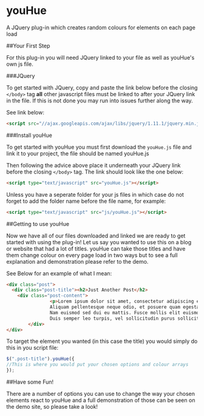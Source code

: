 # youHue
A JQuery plug-in which creates random colours for elements on each page load

##Your First Step

For this plug-in you will need JQuery linked to your file as well as youHue's own js file. 

###JQuery

To get started with JQuery, copy and paste the link below before the closing `</body>` tag **all** other javascript files must be linked to after your JQuery link in the file. If this is not done you may run into issues further along the way.

See link below:

```HTML
<script src="//ajax.googleapis.com/ajax/libs/jquery/1.11.1/jquery.min.js"></script>
```

###Install youHue

To get started with youHue you must first download the `youHue.js` file and link it to your project, the file should be named youHue.js

Then following the advice above place it underneath your JQuery link before the closing `</body>` tag. The link should look like the one below:

```HTML
<script type="text/javascript" src="youHue.js"></script>
```
Unless you have a seperate folder for your js files in which case do not forget to add the folder name before the file name, for example:

```HTML
<script type="text/javascript" src="js/youHue.js"></script>
```

##Getting to use youHue

Now we have all of our files downloaded and linked we are ready to get started with using the plug-in! Let us say you wanted to use this on a blog or website that had a lot of titles. youHue can take those titles and have them change colour on every page load in two ways but to see a full explanation and demonstration please refer to the demo.

See Below for an example of what I mean:

```HTML
<div class="post">
  <div class="post-title"><h2>Just Another Post</h2>
    <div class="post-content">
				<p>Lorem ipsum dolor sit amet, consectetur adipiscing elit. 
				Aliquam pellentesque neque odio, et posuere quam egestas a. 
				Nam euismod sed dui eu mattis. Fusce mollis elit euismod magna pharetra blandit.
				Duis semper leo turpis, vel sollicitudin purus sollicitudin id. Ut in interdum dolor...</p>
		</div>
</div>

```
To target the element you wanted (in this case the title) you would simply do this in you script file:
```JAVASCRIPT
$(".post-title").youHue({
//This is where you would put your chosen options and colour arrays
});
```

##Have some Fun!

There are a number of options you can use to change the way your chosen elements react to youHue and a full demonstration of those can be seen on the demo site, so please take a look! 
